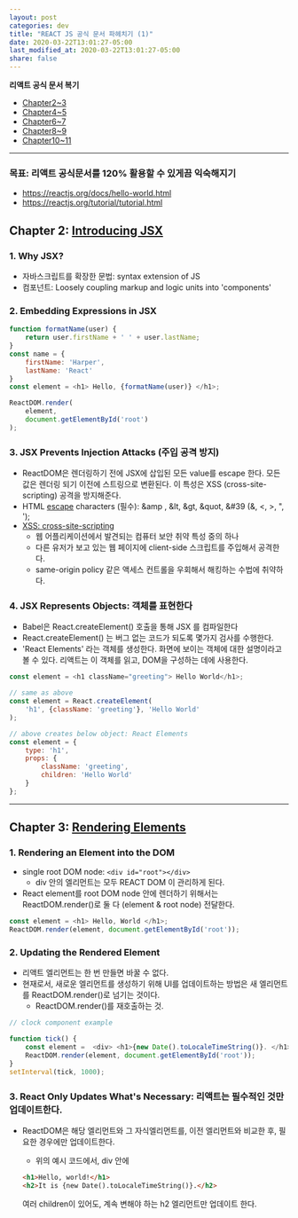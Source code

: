 ```yaml
---
layout: post
categories: dev
title: "REACT JS 공식 문서 파헤치기 (1)"
date: 2020-03-22T13:01:27-05:00
last_modified_at: 2020-03-22T13:01:27-05:00
share: false
---
```


**리액트 공식 문서 복기**
- [Chapter2~3](2020-03-22-reactOfficialDoc1.md)
- [Chapter4~5](2020-03-22-reactOfficialDoc2.md)
- [Chapter6~7](2020-03-24-reactOfficialDoc3.md)
- [Chapter8~9](2020-03-25-reactOfficialDoc4.md)
- [Chapter10~11](2020-04-04-reactOfficialDoc5.md)

***

### **목표: 리액트 공식문서를 120% 활용할 수 있게끔 익숙해지기**
- https://reactjs.org/docs/hello-world.html
- https://reactjs.org/tutorial/tutorial.html 

## Chapter 2: [Introducing JSX](https://reactjs.org/docs/introducing-jsx.html)

### 1. Why JSX?

- 자바스크립트를 확장한 문법: syntax extension of JS
- 컴포넌트: Loosely coupling markup and logic units into 'components' 

### 2. Embedding Expressions in JSX

```js
function formatName(user) {
    return user.firstName + ' ' + user.lastName;
}
const name = {
    firstName: 'Harper',
    lastName: 'React'
}
const element = <h1> Hello, {formatName(user)} </h1>;

ReactDOM.render(
    element,
    document.getElementById('root')
);
```

### 3. JSX Prevents Injection Attacks (주입 공격 방지)

- ReactDOM은 렌더링하기 전에 JSX에 삽입된 모든 value를 escape 한다. 모든 값은 렌더링 되기 이전에 스트링으로 변환된다. 이 특성은 XSS (cross-site-scripting) 공격을 방지해준다. 
- HTML [escape](https://stackoverflow.com/questions/7381974/which-characters-need-to-be-escaped-in-html) characters (필수): &amp , &lt, &gt, &quot, &#39 (&, <, >, ", ');
- [XSS: cross-site-scripting](https://en.wikipedia.org/wiki/Cross-site_scripting)
    - 웹 어플리케이션에서 발견되는 컴퓨터 보안 취약 특성 중의 하나
    - 다른 유저가 보고 있는 웹 페이지에 client-side 스크립트를 주입해서 공격한다.
    - same-origin policy 같은 액세스 컨트롤을 우회해서 해킹하는 수법에 취약하다.

### 4. JSX Represents Objects: 객체를 표현한다

- Babel은 React.createElement() 호출을 통해 JSX 를 컴파일한다
- React.createElement() 는 버그 없는 코드가 되도록 몇가지 검사를 수행한다. 
- 'React Elements' 라는 객체를 생성한다. 화면에 보이는 객체에 대한 설명이라고 볼 수 있다. 리액트는 이 객체를 읽고, DOM을 구성하는 데에 사용한다.

```js
const element = <h1 className="greeting"> Hello World</h1>;

// same as above
const element = React.createElement(
    'h1', {className: 'greeting'}, 'Hello World'
);

// above creates below object: React Elements
const element = {
    type: 'h1',
    props: {
        className: 'greeting',
        children: 'Hello World'
    }
};
```

---

## Chapter 3: [Rendering Elements](https://reactjs.org/docs/rendering-elements.html)

### 1. Rendering an Element into the DOM

- single root DOM node: `<div id="root"></div>`
    - div 안의 엘리먼트는 모두 REACT DOM 이 관리하게 된다.
- React element를 root DOM node 안에 렌더하기 위해서는 ReactDOM.render()로 둘 다 (element & root node) 전달한다.

```js
const element = <h1> Hello, World </h1>;
ReactDOM.render(element, document.getElementById('root'));
```

### 2. Updating the Rendered Element 

- 리액트 엘리먼트는 한 번 만들면 바꿀 수 없다. 
- 현재로서, 새로운 엘리먼트를 생성하기 위해 UI를 업데이트하는 방법은 새 엘리먼트를 ReactDOM.render()로 넘기는 것이다. 
    - ReactDOM.render()를 재호출하는 것.

```js
// clock component example 

function tick() {
    const element =  <div> <h1>{new Date().toLocaleTimeString()}. </h1> </div>;
    ReactDOM.render(element, document.getElementById('root'));
}
setInterval(tick, 1000);
```

### 3. React Only Updates What's Necessary: 리액트는 필수적인 것만 업데이트한다.

- ReactDOM은 해당 엘리먼트와 그 자식엘리먼트를, 이전 엘리먼트와 비교한 후, 필요한 경우에만 업데이트한다.
    - 위의 예시 코드에서, div 안에 

    ```html 
    <h1>Hello, world!</h1>
    <h2>It is {new Date().toLocaleTimeString()}.</h2> 
    ```
    
    여러 children이 있어도, 계속 변해야 하는 h2 엘리먼트만 업데이트 한다.

